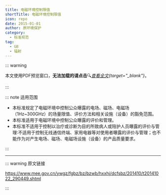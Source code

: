 ```yaml
---
title: 电磁环境控制限值
shortTitle: 电磁环境控制限值
icon: repo
date: 2015-01-01
author: 原环境保护
category:
  - 标准规范
tag:
  - GB
  - 辐射
---
```


::: warning

本文使用PDF预览窗口<Badge text="基于Chromium内核" type="tip" />，**无法加载的请点击**:mag:*[查看全文](/static/pdf/P8/GB/GB-8702-2014.pdf){target="_blank"}*。

:::

::: note 适用范围

- 本标准规定了电磁环境中控制公众曝露的电场、磁场、电磁场（1Hz~300GHz）的场量限值、评价方法和相关设施（设备）的豁免范围。
- 本标准适用于电磁环境中控制公众曝露的评价和管理。
- 本标准不适用于控制以治疗或诊断为目的所致病人或陪护人员曝露的评价与管理∶不适用于控制无线通信终端、家用电器等对使用者曝露的评价与管理；也不能作为对产生电场、磁场、电磁场设施（设备）的产品质量要求。

:::

<PDF url="/static/pdf/P8/GB/GB-8702-2014.pdf" :zoom=60 height="680px" />

---

::: warning 原文链接

<https://www.mee.gov.cn/ywgz/fgbz/bz/bzwb/hxxhj/dcfsbz/201410/t20141022_290449.shtml>

:::